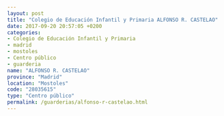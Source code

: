 ```yaml
---
layout: post
title: "Colegio de Educación Infantil y Primaria ALFONSO R. CASTELAO"
date: 2017-09-20 20:57:05 +0200
categories:
- Colegio de Educación Infantil y Primaria
- madrid
- mostoles
- Centro público
- guarderia
name: "ALFONSO R. CASTELAO"
province: "Madrid"
location: "Mostoles"
code: "28035615"
type: "Centro público"
permalink: /guarderias/alfonso-r-castelao.html
---
```


